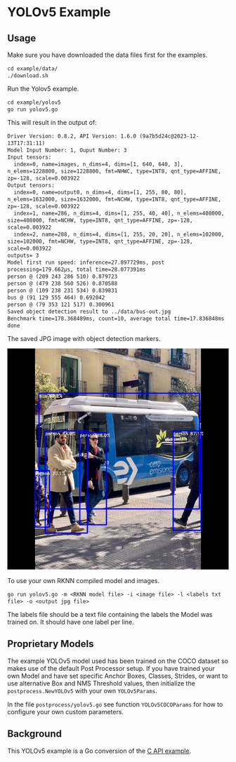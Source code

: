 # YOLOv5 Example


## Usage

Make sure you have downloaded the data files first for the examples.

```
cd example/data/
./download.sh
```

Run the Yolov5 example.
```
cd example/yolov5
go run yolov5.go
```

This will result in the output of:
```
Driver Version: 0.8.2, API Version: 1.6.0 (9a7b5d24c@2023-12-13T17:31:11)
Model Input Number: 1, Ouput Number: 3
Input tensors:
  index=0, name=images, n_dims=4, dims=[1, 640, 640, 3], n_elems=1228800, size=1228800, fmt=NHWC, type=INT8, qnt_type=AFFINE, zp=-128, scale=0.003922
Output tensors:
  index=0, name=output0, n_dims=4, dims=[1, 255, 80, 80], n_elems=1632000, size=1632000, fmt=NCHW, type=INT8, qnt_type=AFFINE, zp=-128, scale=0.003922
  index=1, name=286, n_dims=4, dims=[1, 255, 40, 40], n_elems=408000, size=408000, fmt=NCHW, type=INT8, qnt_type=AFFINE, zp=-128, scale=0.003922
  index=2, name=288, n_dims=4, dims=[1, 255, 20, 20], n_elems=102000, size=102000, fmt=NCHW, type=INT8, qnt_type=AFFINE, zp=-128, scale=0.003922
outputs= 3
Model first run speed: inference=27.897729ms, post processing=179.662µs, total time=28.077391ms
person @ (209 243 286 510) 0.879723
person @ (479 238 560 526) 0.870588
person @ (109 238 231 534) 0.839831
bus @ (91 129 555 464) 0.692042
person @ (79 353 121 517) 0.300961
Saved object detection result to ../data/bus-out.jpg
Benchmark time=178.368489ms, count=10, average total time=17.836848ms
done
```

The saved JPG image with object detection markers.

![bus-out.jpg](bus-out.jpg)



To use your own RKNN compiled model and images.
```
go run yolov5.go -m <RKNN model file> -i <image file> -l <labels txt file> -o <output jpg file>
```

The labels file should be a text file containing the labels the Model was trained on.
It should have one label per line.


## Proprietary Models

The example YOLOv5 model used has been trained on the COCO dataset so makes use
of the default Post Processor setup.  If you have trained your own Model and have
set specific Anchor Boxes, Classes, Strides, or want to use alternative
Box and NMS Threshold values, then initialize the `postprocess.NewYOLOv5`
with your own `YOLOv5Params`.

In the file `postprocess/yolov5.go` see function `YOLOv5COCOParams` for how to
configure your own custom parameters. 


## Background

This YOLOv5 example is a Go conversion of the [C API example](https://github.com/airockchip/rknn-toolkit2/blob/v1.6.0/rknpu2/examples/rknn_yolov5_demo/src/main.cc).

